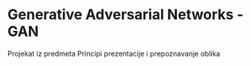 # Generative Adversarial Networks - GAN

Projekat iz predmeta Principi prezentacije i prepoznavanje oblika
